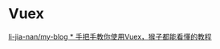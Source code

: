 # Vuex

[li-jia-nan/my-blog * 手把手教你使用Vuex，猴子都能看懂的教程 ](https://github.com/li-jia-nan/my-blog/issues/3)

